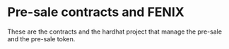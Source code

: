 # Pre-sale contracts and FENIX
These are the contracts and the hardhat project that manage the pre-sale and the pre-sale token.
